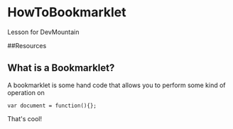 HowToBookmarklet
================

Lesson for DevMountain

##Resources




## What is a Bookmarklet?

A bookmarklet is some hand code that allows you to perform some kind of operation on 

```
var document = function(){};
```

That's cool!